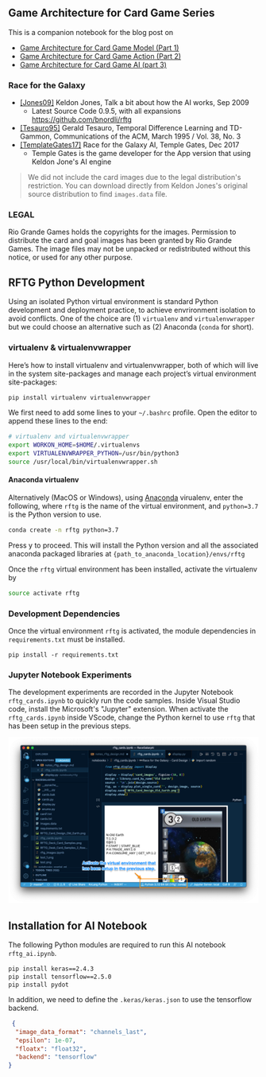 ## Game Architecture for Card Game Series

This is a companion notebook for the blog post on
* [Game Architecture for Card Game Model (Part 1)](http://bennycheung.github.io/game-architecture-card-ai-1)
* [Game Architecture for Card Game Action (Part 2)](http://bennycheung.github.io/game-architecture-card-ai-2)
* [Game Architecture for Card Game AI (part 3)](http://bennycheung.github.io/game-architecture-card-ai-3)

### Race for the Galaxy
* <a name="Jones09">[[Jones09]](https://boardgamegeek.com/thread/438698/article/3878167?fbclid=IwAR1KXYI1li66vhPBPwzwNfr8Tvg2Giz5zN5eXpVaugtCQe8DLUbILjzBMUE#3878167)</a> Keldon Jones, Talk a bit about how the AI works, Sep 2009
  * Latest Source Code 0.9.5, with all expansions <https://github.com/bnordli/rftg>
* <a name="Tesauro95">[[Tesauro95]](https://bkgm.com/articles/tesauro/tdl.html)</a> Gerald Tesauro, Temporal Difference Learning and TD-Gammon, Communications of the ACM, March 1995 / Vol. 38, No. 3
* <a name="TempleGates17">[[TemplateGates17]](https://www.templegatesgames.com/race-for-the-galaxy-ai/)</a> Race for the Galaxy AI, Temple Gates, Dec 2017
  * Temple Gates is the game developer for the App version that using Keldon Jone's AI engine

> We did not include the card images due to the legal distribution's restriction. You can download directly from Keldon Jones's original source distribution to find `images.data` file.

### LEGAL
Rio Grande Games holds the copyrights for the images. Permission to distribute the card and goal images has been granted by Rio Grande Games. The image files may not be unpacked or redistributed without this notice, or used for any other purpose.

## <a name="PythonDevelopment"></a> RFTG Python Development
Using an isolated Python virtual environment is standard Python development and deployment practice, to achieve envrironment isolation to avoid conflicts.
One of the choice are (1) `virtualenv` and `virtualenvwrapper` but we could choose an alternative such as (2) Anaconda (`conda` for short).

### <a name="VirtualEnv"></a> virtualenv & virtualenvwrapper
Here’s how to install virtualenv and virtualenvwrapper, both of which will live in the system site-packages and manage each project’s virtual environment site-packages:

```sh
pip install virtualenv virtualenvwrapper
```

We first need to add some lines to your `~/.bashrc` profile.
Open the editor to append these lines to the end:

```sh
# virtualenv and virtualenvwrapper
export WORKON_HOME=$HOME/.virtualenvs
export VIRTUALENVWRAPPER_PYTHON=/usr/bin/python3
source /usr/local/bin/virtualenvwrapper.sh
```

#### Anaconda virtualenv
Alternatively (MacOS or Windows), using [Anaconda](https://www.anaconda.com/) virualenv, enter the following, where `rftg` is the name of the virtual environment,
and `python=3.7` is the Python version to use.

```bash
conda create -n rftg python=3.7
```

Press y to proceed. This will install the Python version and all the associated anaconda packaged libraries at `{path_to_anaconda_location}/envs/rftg`

Once the `rftg` virtual environment has been installed, activate the virtualenv by

```bash
source activate rftg
```

### <a name="Dependencies"></a> Development Dependencies
Once the virtual environment `rftg` is activated, the module dependencies in `requirements.txt` must be installed.

```
pip install -r requirements.txt
```

### <a name="Notebook"></a> Jupyter Notebook Experiments
The development experiments are recorded in the Jupyter Notebook `rftg_cards.ipynb` to quickly run the code samples.
Inside Visual Studio code, install the Microsoft's "Jupyter" extension. When activate the `rftg_cards.ipynb` inside VScode, change the Python kernel to use `rftg` that has been setup in the previous steps.

![Running VSCode Jupyter Notebook](images/RFTG_VScode_Jupyter_Notebook-annotated.png)

## Installation for AI Notebook

The following Python modules are required to run this AI notebook `rftg_ai.ipynb`.

```
pip install keras==2.4.3
pip install tensorflow==2.5.0
pip install pydot
```

In addition, we need to define the `.keras/keras.json` to use the tensorflow backend.

```json
 {
  "image_data_format": "channels_last",
  "epsilon": 1e-07,
  "floatx": "float32",
  "backend": "tensorflow"
}
```
